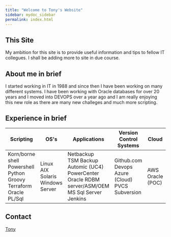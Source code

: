 ```yaml
---
title: "Welcome to Tony's Website"
sidebar: mydoc_sidebar
permalink: index.html
---
```

## This Site
My ambition for this site is to provide useful information and tips to fellow IT collegues. I shall be adding more to site in due course. 


## About me in brief
I started working in IT in 1988 and since then I have been working on many different systems. I have been working with Oracle databases for over 20 years and I moved into DEVOPS over a year ago and I am really enjoying this new role as there are many new challeges and much more scripting. 

## Experience in brief
<table id="Experience" class="display">
   <thead>
      <tr>
         <th>Scripting</th>
         <th>OS's</th>
         <th>Applications</th>
         <th>Version Control Systems</th>
         <th>Cloud</th>
      </tr>
   </thead>
   <tbody>
      <tr>
         <td>Korn/borne shell <br>
          Powershell<br>
          Python<br>
          Groovy<br>
          Terraform<br>
          Oracle PL/Sql</td>
         <td>Linux<br>
          AIX<br>
          Solaris<br>
          Windows Server</td>
         <td>Netbackup<br>
          TSM Backup<br>
          Automic (UC4)<br>
          PowerCenter<br>
          Oracle RDBM server/ASM/OEM<br>
          MS Sql Server<br>
          Jenkins</td>
         <td>Github.com<br>
          Devops Azure (Cloud)<br>
          PVCS<br>
          Subversion</td>
         <td>AWS<br>
          Oracle (POC)
         </td>
      </tr>
   </tbody>
</table>

## Contact
<a href="https://linkedin.com/in/tony-cusano-09733810">Tony</a>
